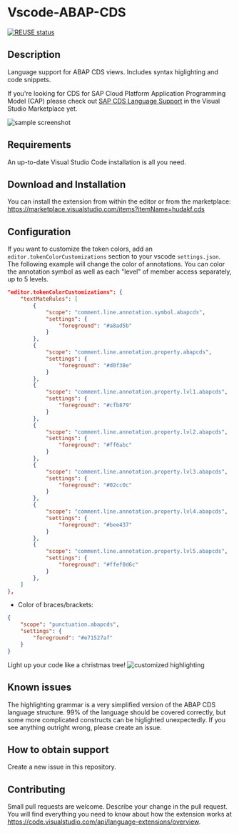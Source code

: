 # Vscode-ABAP-CDS

[![REUSE status](https://api.reuse.software/badge/github.com/SAP-samples/vscode-abap-cds)](https://api.reuse.software/info/github.com/SAP-samples/vscode-abap-cds)

## Description

Language support for ABAP CDS views. Includes syntax higlighting and code snippets.

If you're looking for CDS for SAP Cloud Platform Application Programming Model (CAP) please check out [SAP CDS Language Support](https://marketplace.visualstudio.com/items?itemName=SAPSE.vscode-cds) in the Visual Studio Marketplace yet.

![sample screenshot](screenshot.png)

## Requirements

An up-to-date Visual Studio Code installation is all you need.

## Download and Installation

You can install the extension from within the editor or from the marketplace:
https://marketplace.visualstudio.com/items?itemName=hudakf.cds

## Configuration

If you want to customize the token colors, add an `editor.tokenColorCustomizations` section to your vscode `settings.json`. The following example will change the color of annotations. You can color the annotation symbol as well as each "level" of member access separately, up to 5 levels.

```json
"editor.tokenColorCustomizations": {
    "textMateRules": [
        {
            "scope": "comment.line.annotation.symbol.abapcds",
            "settings": {
                "foreground": "#a8ad5b"
            }
        },
        {
            "scope": "comment.line.annotation.property.abapcds",
            "settings": {
                "foreground": "#d0f38e"
            }
        },
        {
            "scope": "comment.line.annotation.property.lvl1.abapcds",
            "settings": {
                "foreground": "#cfb879"
            }
        },
        {
            "scope": "comment.line.annotation.property.lvl2.abapcds",
            "settings": {
                "foreground": "#ff6abc"
            }
        },
        {
            "scope": "comment.line.annotation.property.lvl3.abapcds",
            "settings": {
                "foreground": "#02cc0c"
            }
        },
        {
            "scope": "comment.line.annotation.property.lvl4.abapcds",
            "settings": {
                "foreground": "#bee437"
            }
        },
        {
            "scope": "comment.line.annotation.property.lvl5.abapcds",
            "settings": {
                "foreground": "#ffef0d6c"
            }
        },
    ]
},
```

- Color of braces/brackets:

```json
{
    "scope": "punctuation.abapcds",
    "settings": {
        "foreground": "#e71527af"
    }
}
```

Light up your code like a christmas tree!
![customized highlighting](./example-customized.png)

## Known issues

The highlighting grammar is a very simplified version of the ABAP CDS language structure. 99% of the language should be covered correctly, but some more complicated constructs can be higlighted unexpectedly. If you see anything outright wrong, please create an issue.

## How to obtain support

Create a new issue in this repository.

## Contributing

Small pull requests are welcome. Describe your change in the pull request. You will find everything you need to know about how the extension works at https://code.visualstudio.com/api/language-extensions/overview.
